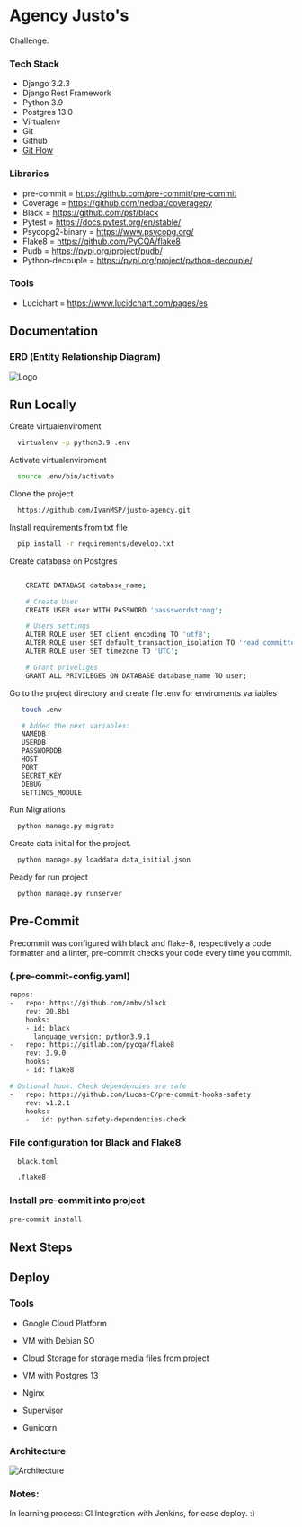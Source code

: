 # Agency Justo's

Challenge.


### Tech Stack

* Django 3.2.3
* Django Rest Framework
* Python 3.9
* Postgres 13.0
* Virtualenv
* Git
* Github
* [Git Flow](https://www.atlassian.com/es/git/tutorials/comparing-workflows/gitflow-workflow)

### Libraries

* pre-commit = https://github.com/pre-commit/pre-commit
* Coverage = https://github.com/nedbat/coveragepy
* Black = https://github.com/psf/black
* Pytest = https://docs.pytest.org/en/stable/
* Psycopg2-binary = https://www.psycopg.org/
* Flake8 = https://github.com/PyCQA/flake8
* Pudb = https://pypi.org/project/pudb/
* Python-decouple = https://pypi.org/project/python-decouple/

### Tools
* Lucichart = https://www.lucidchart.com/pages/es




## Documentation

### ERD (Entity Relationship Diagram)

![Logo](https://i.imgur.com/lc7RONo.png)


## Run Locally

Create virtualenviroment
```bash
  virtualenv -p python3.9 .env
```

Activate virtualenviroment
```bash
  source .env/bin/activate
```

Clone the project

```bash
  https://github.com/IvanMSP/justo-agency.git
```

Install requirements from txt file
```bash
  pip install -r requirements/develop.txt
```

Create database on Postgres
```bash

    CREATE DATABASE database_name;

    # Create User
    CREATE USER user WITH PASSWORD 'passswordstrong';

    # Users settings
    ALTER ROLE user SET client_encoding TO 'utf8';
    ALTER ROLE user SET default_transaction_isolation TO 'read committed';
    ALTER ROLE user SET timezone TO 'UTC';

    # Grant priveliges
    GRANT ALL PRIVILEGES ON DATABASE database_name TO user;
```

Go to the project directory and create file .env for enviroments variables
```bash
   touch .env

   # Added the next variables:
   NAMEDB
   USERDB
   PASSWORDDB
   HOST
   PORT
   SECRET_KEY
   DEBUG
   SETTINGS_MODULE
```

Run Migrations
```bash
  python manage.py migrate
```

Create data initial for the project.
```bash
  python manage.py loaddata data_initial.json
```

Ready for run project
```bash
  python manage.py runserver
```

## Pre-Commit

Precommit was configured with black and flake-8, respectively a code formatter and a linter, pre-commit checks your code every time you commit.

### (.pre-commit-config.yaml)

  ```bash
  repos:
  -   repo: https://github.com/ambv/black
      rev: 20.8b1
      hooks:
      - id: black
        language_version: python3.9.1
  -   repo: https://gitlab.com/pycqa/flake8
      rev: 3.9.0
      hooks:
      - id: flake8

  # Optional hook. Check dependencies are safe
  -   repo: https://github.com/Lucas-C/pre-commit-hooks-safety
      rev: v1.2.1
      hooks:
      -   id: python-safety-dependencies-check
  ```

### File configuration for Black and Flake8
```bash
  black.toml

  .flake8
```

### Install pre-commit into project

  ```bash
  pre-commit install
  ```

## Next Steps

## Deploy

### Tools

* Google Cloud Platform
* VM with Debian SO
* Cloud Storage for storage media files from project
* VM with Postgres 13

* Nginx
* Supervisor
* Gunicorn

### Architecture

![Architecture](https://i.imgur.com/gc9xnHc.png)


### Notes:

In learning process:
CI Integration with Jenkins, for ease deploy. :)